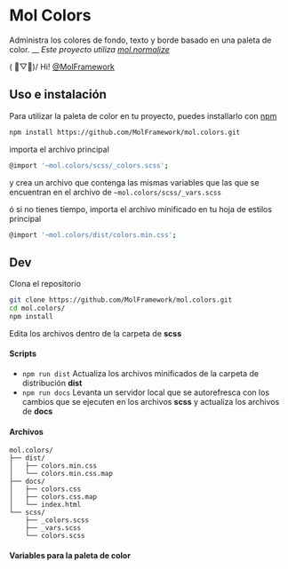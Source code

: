 # Mol Colors #

Administra los colores de fondo, texto y borde basado en una paleta de color.
__
*Este proyecto utiliza [mol.normalize](https://github.com/MolFramework/mol.normalize)*


( ﾟ▽ﾟ)/ Hi! [@MolFramework](https://twitter.com/MolFramework)


## Uso e instalación
Para utilizar la paleta de color en tu proyecto, puedes installarlo con [npm](https://www.npmjs.com/)
```sh
npm install https://github.com/MolFramework/mol.colors.git
```
importa el archivo principal
```sh
@import '~mol.colors/scss/_colors.scss';
```
y crea un archivo que contenga las mismas variables que las que se encuentran en
el archivo de `~mol.colors/scss/_vars.scss`

ó si no tienes tiempo, importa el archivo minificado en tu hoja de estilos principal
```sh
@import '~mol.colors/dist/colors.min.css';
```


## Dev
Clona el repositorio
```sh
git clone https://github.com/MolFramework/mol.colors.git
cd mol.colors/
npm install
```
Edita los archivos dentro de la carpeta de **scss**

#### Scripts
- `npm run dist` Actualiza los archivos minificados de la carpeta de distribución **dist**
- `npm run docs` Levanta un servidor local que se autorefresca con los cambios que se ejecuten en los archivos **scss** y actualiza los archivos de **docs**

#### Archivos
```text
mol.colors/
├── dist/
│   ├── colors.min.css
│   └── colors.min.css.map
├── docs/
│   ├── colors.css
│   ├── colors.css.map
│   └── index.html
└── scss/
    ├── _colors.scss
    ├── _vars.scss
    └── colors.scss
```

#### Variables para la paleta de color
```text

```

